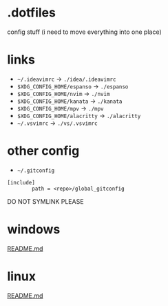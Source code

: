 # .dotfiles
config stuff (i need to move everything into one place)

# links
* `~/.ideavimrc` -> `./idea/.ideavimrc`
* `$XDG_CONFIG_HOME/espanso` -> `./espanso`
* `$XDG_CONFIG_HOME/nvim` -> `./nvim`
* `$XDG_CONFIG_HOME/kanata` -> `./kanata`
* `$XDG_CONFIG_HOME/mpv` -> `./mpv`
* `$XDG_CONFIG_HOME/alacritty` -> `./alacritty`
* `~/.vsvimrc` -> `./vs/.vsvimrc`

# other config
* `~/.gitconfig`
```
[include]
        path = <repo>/global_gitconfig
```
DO NOT SYMLINK PLEASE

# windows
[README.md](_windows/README.md)

# linux
[README.md](_linux/README.md)
